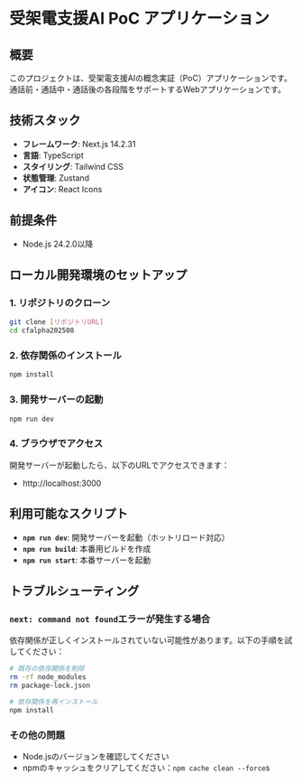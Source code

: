 # 受架電支援AI PoC アプリケーション

## 概要
このプロジェクトは、受架電支援AIの概念実証（PoC）アプリケーションです。通話前・通話中・通話後の各段階をサポートするWebアプリケーションです。

## 技術スタック
- **フレームワーク**: Next.js 14.2.31
- **言語**: TypeScript
- **スタイリング**: Tailwind CSS
- **状態管理**: Zustand
- **アイコン**: React Icons

## 前提条件
- Node.js 24.2.0以降

## ローカル開発環境のセットアップ

### 1. リポジトリのクローン
```bash
git clone [リポジトリURL]
cd cfalpha202508
```

### 2. 依存関係のインストール
```bash
npm install
```

### 3. 開発サーバーの起動
```bash
npm run dev
```

### 4. ブラウザでアクセス
開発サーバーが起動したら、以下のURLでアクセスできます：
- http://localhost:3000

## 利用可能なスクリプト

- **`npm run dev`**: 開発サーバーを起動（ホットリロード対応）
- **`npm run build`**: 本番用ビルドを作成
- **`npm run start`**: 本番サーバーを起動

## トラブルシューティング

### `next: command not found`エラーが発生する場合
依存関係が正しくインストールされていない可能性があります。以下の手順を試してください：

```bash
# 既存の依存関係を削除
rm -rf node_modules
rm package-lock.json

# 依存関係を再インストール
npm install
```

### その他の問題
- Node.jsのバージョンを確認してください
- npmのキャッシュをクリアしてください：`npm cache clean --force`s
